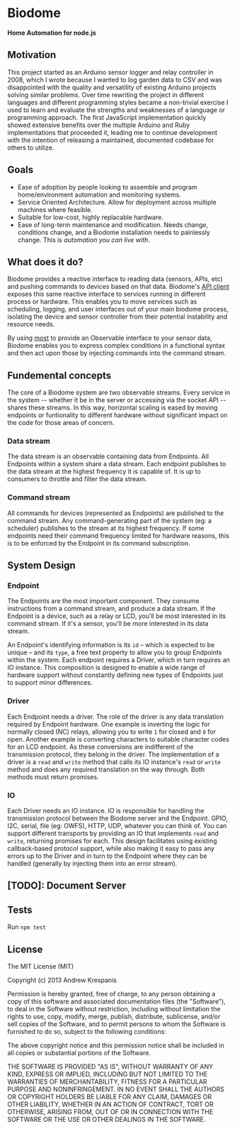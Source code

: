 <cimg src="https://github.com/andrewk/node-biodome/raw/master/assets/logo-web.png">

# Biodome

**Home Automation for node.js**


## Motivation
This project started as an Arduino sensor logger and relay controller in 2008, which I wrote because I wanted to log garden data to CSV and was disappointed with the quality and versatility of existing Arduino projects solving similar problems. Over time rewriting the project in different languages and different programming styles became a non-trivial exercise I used to learn and evaluate the strengths and weaknesses of a language or programming approach. The first JavaScript implementation quickly showed extensive benefits over the multiple Arduino and Ruby implementations that proceeded it, leading me to continue development with the intention of releasing a maintained, documented codebase for others to utilize.

## Goals
  * Ease of adoption by people looking to assemble and program home/environment automation and monitoring systems.
  * Service Oriented Architecture. Allow for deployment across multiple machines where feasible.
  * Suitable for low-cost, highly replacable hardware.
  * Ease of long-term maintenance and modification. Needs change, conditions change, and a Biodome installation needs to painlessly change. This is *automation you can live with*.


## What does it do?

Biodome provides a reactive interface to reading data (sensors, APIs, etc) and pushing commands to devices based on that data. Biodome's [API client](https://github.com/andrewk/biodome-client) exposes this same reactive interface to services running in different process or hardware. This enables you to move services such as scheduling, logging, and user interfaces out of your main biodome process, isolating the device and sensor controller from their potential instability and resource needs.

By using [most](https://github.com/cujojs/most) to provide an Observable interface to your sensor data, Biodome enables you to express complex conditions in a functional syntax and then act upon those by injecting commands into the command stream.

## Fundemental concepts

The core of a Biodome system are two observable streams. Every service in the system -- whether it be in the server or accessing via the socket API -- shares these streams. In this way, horizontal scaling is eased by moving endpoints or funtionality to different hardware without significant impact on the code for those areas of concern.

### Data stream
The data stream is an observable containing data from Endpoints. All Endpoints within a system share a data stream. Each endpoint publishes to the data stream at the highest frequency it is capable of. It is up to consumers to throttle and filter the data stream.

### Command stream
All commands for devices (represented as Endpoints) are published to the command stream. Any command-generating part of the system (eg: a scheduler) publishes to the stream at its highest frequency. If some endpoints need their command frequency limited for hardware reasons, this is to be enforced by the Endpoint in its command subscription.

## System Design

### Endpoint

The Endpoints are the most important component. They consume instructions from a command stream, and produce a data stream. If the Endpoint is a device, such as a relay or LCD, you'll be most interested in its command stream. If it's a sensor, you'll be more interested in its data stream.

An Endpoint's identifying information is its `id` – which is expected to be unique – and its `type`, a free text property to allow you to group Endpoints within the system. Each endpoint requires a Driver, which in turn requires an IO instance. This composition is designed to enable a wide range of hardware support without constantly defining new types of Endpoints just to support minor differences.

### Driver

Each Endpoint needs a driver. The role of the driver is any data translation required by Endpoint hardware. One example is inverting the logic for normally closed (NC) relays, allowing you to write `1` for closed and `0` for open. Another example is converting characters to suitable character codes for an LCD endpoint. As these conversions are indifferent of the transmission protocol, they belong in the driver. The implementation of a driver is a `read` and `write` method that calls its IO instance's `read` or `write` method and does any required translation on the way through. Both methods must return promises.

### IO

Each Driver needs an IO instance. IO is responsible for handling the transmission protocol between the Biodome server and the Endpoint. GPIO, I2C, serial, file (eg: OWFS), HTTP, UDP, whatever you can think of. You can support different transports by providing an IO that implements `read` and `write`, returning promises for each. This design facilitates using existing callback-based protocol support, while also making it easy to pass any errors up to the Driver and in turn to the Endpoint where they can be handled (generally by injecting them into an error stream).

## [TODO]: Document Server

## Tests
Run `npm test`

## License

The MIT License (MIT)

Copyright (c) 2013 Andrew Krespanis

Permission is hereby granted, free of charge, to any person obtaining a copy
of this software and associated documentation files (the "Software"), to deal
in the Software without restriction, including without limitation the rights
to use, copy, modify, merge, publish, distribute, sublicense, and/or sell
copies of the Software, and to permit persons to whom the Software is
furnished to do so, subject to the following conditions:

The above copyright notice and this permission notice shall be included in
all copies or substantial portions of the Software.

THE SOFTWARE IS PROVIDED "AS IS", WITHOUT WARRANTY OF ANY KIND, EXPRESS OR
IMPLIED, INCLUDING BUT NOT LIMITED TO THE WARRANTIES OF MERCHANTABILITY,
FITNESS FOR A PARTICULAR PURPOSE AND NONINFRINGEMENT. IN NO EVENT SHALL THE
AUTHORS OR COPYRIGHT HOLDERS BE LIABLE FOR ANY CLAIM, DAMAGES OR OTHER
LIABILITY, WHETHER IN AN ACTION OF CONTRACT, TORT OR OTHERWISE, ARISING FROM,
OUT OF OR IN CONNECTION WITH THE SOFTWARE OR THE USE OR OTHER DEALINGS IN
THE SOFTWARE.
